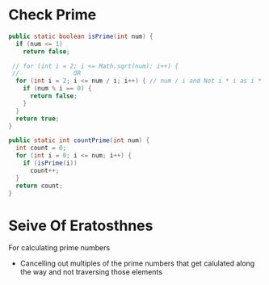 # Check Prime

```java
public static boolean isPrime(int num) {
  if (num <= 1)
    return false;

 // for (int i = 2; i <= Math.sqrt(num); i++) {
 //               OR
  for (int i = 2; i <= num / i; i++) { // num / i and Not i * i as i * i could exceed integer limit
    if (num % i == 0) {
      return false;
    }
  }
  return true;
}
```

```java
public static int countPrime(int num) {
  int count = 0;
  for (int i = 0; i <= num; i++) { 
    if (isPrime(i))
      count++;
  }
  return count;
}
```


# Seive Of Eratosthnes

For calculating prime numbers  

- Cancelling out multiples of the prime numbers that get calulated along the way and not traversing those elements